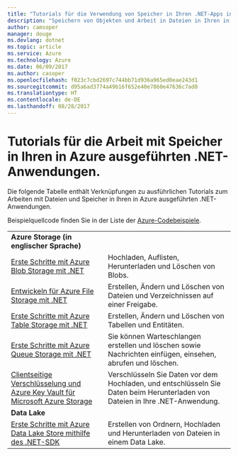 ```yaml
---
title: "Tutorials für die Verwendung von Speicher in Ihren .NET-Apps in Azure"
description: "Speichern von Objekten und Arbeit in Dateien in Ihren in Azure ausgeführten .NET-Anwendungen"
author: camsoper
manager: douge
ms.devlang: dotnet
ms.topic: article
ms.service: Azure
ms.technology: Azure
ms.date: 06/09/2017
ms.author: casoper
ms.openlocfilehash: f023c7cbd2697c744bb71d936a965ed0eae243d1
ms.sourcegitcommit: d95a6ad3774a49b16f652e40e7860e47636c7ad0
ms.translationtype: HT
ms.contentlocale: de-DE
ms.lasthandoff: 08/28/2017
---
```

# <a name="tutorials-for-working-with-storage-in-your-net-apps-on-azure"></a>Tutorials für die Arbeit mit Speicher in Ihren in Azure ausgeführten .NET-Anwendungen.

Die folgende Tabelle enthält Verknüpfungen zu ausführlichen Tutorials zum Arbeiten mit Dateien und Speicher in Ihren in Azure ausgeführten .NET-Anwendungen.

Beispielquellcode finden Sie in der Liste der [Azure-Codebeispiele](https://azure.microsoft.com/resources/samples/?platform=dotnet).

| | |
|---|---|
| **Azure Storage (in englischer Sprache)** ||
| [Erste Schritte mit Azure Blob Storage mit .NET][1] | Hochladen, Auflisten, Herunterladen und Löschen von Blobs. |
| [Entwickeln für Azure File Storage mit .NET][4] | Erstellen, Ändern und Löschen von Dateien und Verzeichnissen auf einer Freigabe. | 
| [Erste Schritte mit Azure Table Storage mit .NET][3] | Erstellen, Ändern und Löschen von Tabellen und Entitäten. |
| [Erste Schritte mit Azure Queue Storage mit .NET][2] | Sie können Warteschlangen erstellen und löschen sowie Nachrichten einfügen, einsehen, abrufen und löschen. |
| [Clientseitige Verschlüsselung und Azure Key Vault für Microsoft Azure Storage][5] | Verschlüsseln Sie Daten vor dem Hochladen, und entschlüsseln Sie Daten beim Herunterladen von Dateien in Ihre .NET-Anwendung. 
|**Data Lake**||
| [Erste Schritte mit Azure Data Lake Store mithilfe des .NET-SDK][6] | Erstellen von Ordnern, Hochladen und Herunterladen von Dateien in einem Data Lake. | 

[1]: /azure/storage/storage-dotnet-how-to-use-blobs
[2]: /azure/storage/storage-dotnet-how-to-use-queues
[3]: /azure/storage/storage-dotnet-how-to-use-tables
[4]: /azure/storage/storage-dotnet-how-to-use-files
[5]: /azure/storage/storage-client-side-encryption
[6]: /azure/data-lake-store/data-lake-store-get-started-net-sdk